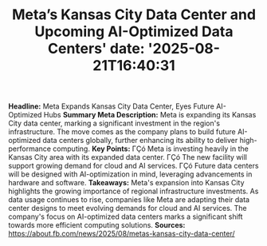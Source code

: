 ﻿---
title: "Meta’s Kansas City Data Center and Upcoming AI-Optimized Data Centers'
date: '2025-08-21T16:40:31"
category: "Markets"
summary: ""
slug: "metas kansas city data center and upcoming aioptimized data "
source_urls:
  - "https://about.fb.com/news/2025/08/metas-kansas-city-data-center/"
seo:
  title: "Meta’s Kansas City Data Center and Upcoming AI-Optimized Data Centers | Hash n Hedge'
  description: '"
  keywords: ["news", "markets", "brief"]
---
**Headline:** Meta Expands Kansas City Data Center, Eyes Future AI-Optimized Hubs  **Summary Meta Description:** Meta is expanding its Kansas City data center, marking a significant investment in the region's infrastructure. The move comes as the company plans to build future AI-optimized data centers globally, further enhancing its ability to deliver high-performance computing.  **Key Points:**  ΓÇó Meta is investing heavily in the Kansas City area with its expanded data center. ΓÇó The new facility will support growing demand for cloud and AI services. ΓÇó Future data centers will be designed with AI-optimization in mind, leveraging advancements in hardware and software.  **Takeaways:**  Meta's expansion into Kansas City highlights the growing importance of regional infrastructure investments. As data usage continues to rise, companies like Meta are adapting their data center designs to meet evolving demands for cloud and AI services. The company's focus on AI-optimized data centers marks a significant shift towards more efficient computing solutions.  **Sources:**  https://about.fb.com/news/2025/08/metas-kansas-city-data-center/ 
